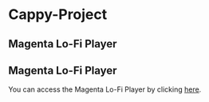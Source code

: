 # Cappy-Project
## Magenta Lo-Fi Player

## Magenta Lo-Fi Player

You can access the Magenta Lo-Fi Player by clicking [here](https://magenta.github.io/lofi-player/).

